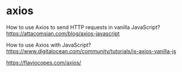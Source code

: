 axios
================

How to use Axios to send HTTP requests in vanilla JavaScript?  
https://attacomsian.com/blog/axios-javascript


How to use Axios with JavaScript?  
https://www.digitalocean.com/community/tutorials/js-axios-vanilla-js  

https://flaviocopes.com/axios/



